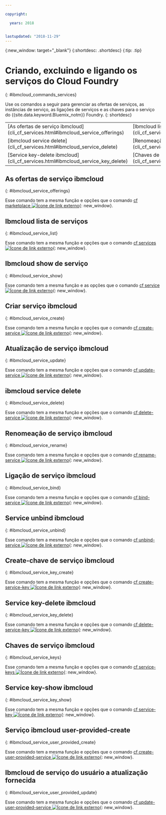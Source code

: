 ```yaml
---

copyright:

  years: 2018


lastupdated: "2018-11-29"
---
```


{:new_window: target="_blank"}
{:shortdesc: .shortdesc}
{:tip: .tip}

# Criando, excluindo e ligando os serviços do Cloud Foundry
{: #ibmcloud_commands_services}

Use os comandos a seguir para gerenciar as ofertas de serviços, as instâncias de serviço, as ligações de serviços e as chaves para o serviço do {{site.data.keyword.Bluemix_notm}} Foundry.
{: shortdesc}

<table summary="Comandos ibmcloud que podem ser usados para gerenciar os serviços do {{site.data.keyword.Bluemix_notm}} Cloud Foundry.">
 <thead>
 </thead>
 <tbody>
 <tr>
 <td>[As ofertas de serviço ibmcloud](cli_cf_services.html#ibmcloud_service_offerings)</td>
 <td>[Ibmcloud lista de serviços](cli_cf_services.html#ibmcloud_service_list)</td>
 <td>[Ibmcloud show de serviço](cli_cf_services.html#ibmcloud_service_show)</td>
 <td>[Criar serviço ibmcloud](cli_cf_services.html#ibmcloud_service_create)</td>
 <td>[Atualização de serviço ibmcloud](cli_cf_services.html#ibmcloud_service_update)</td>
 </tr>
 <tr>
 <td>[ibmcloud service delete](cli_cf_services.html#ibmcloud_service_delete)</td>
 <td>[Renomeação de serviço ibmcloud](cli_cf_services.html#ibmcloud_service_rename)</td>
 <td>[Ligação de serviço ibmcloud](cli_cf_services.html#ibmcloud_service_bind)</td>
 <td>[Service unbind ibmcloud](cli_cf_services.html#ibmcloud_service_unbind)</td>
 <td>[Create-chave de serviço ibmcloud](cli_cf_services.html#ibmcloud_service_key_create)</td>
 </tr>
 <tr>
 <td>[Service key-delete ibmcloud](cli_cf_services.html#ibmcloud_service_key_delete)</td>
 <td>[Chaves de serviço ibmcloud](cli_cf_services.html#ibmcloud_service_keys)</td>
 <td>[Service key-show ibmcloud](cli_cf_services.html#ibmcloud_service_key_show)</td>
 <td>[Serviço ibmcloud user-provided-create](cli_cf_services.html#ibmcloud_service_user_provided_create)</td>
 <td>[Ibmcloud de serviço do usuário a atualização fornecida](cli_cf_services.html#ibmcloud_service_user_provided_update)</td>
 </tr>
  </tbody>
 </table>

 ## As ofertas de serviço ibmcloud
{: #ibmcloud_service_offerings}


Esse comando tem a mesma função e opções que o comando [cf marketplace ![Ícone de link externo](../../../icons/launch-glyph.svg)](http://cli.cloudfoundry.org/en-US/cf/marketplace.html){: new_window}.

## Ibmcloud lista de serviços
{: #ibmcloud_service_list}

Esse comando tem a mesma função e opções que o comando [cf services ![Ícone de link externo](../../../icons/launch-glyph.svg)](http://cli.cloudfoundry.org/en-US/cf/services.html){: new_window}.

## Ibmcloud show de serviço
{: #ibmcloud_service_show}

Esse comando tem a mesma função e as opções que o comando [cf service ![Ícone de link externo](../../../icons/launch-glyph.svg)](http://cli.cloudfoundry.org/en-US/cf/service.html){: new_window}.

## Criar serviço ibmcloud
{: #ibmcloud_service_create}

Esse comando tem a mesma função e opções que o comando [cf create-service ![Ícone de link externo](../../../icons/launch-glyph.svg)](http://cli.cloudfoundry.org/en-US/cf/create-service.html){: new_window}.

## Atualização de serviço ibmcloud
{: #ibmcloud_service_update}

Esse comando tem a mesma função e opções que o comando [cf update-service ![Ícone de link externo](../../../icons/launch-glyph.svg)](http://cli.cloudfoundry.org/en-US/cf/update-service.html){: new_window}.

## ibmcloud service delete
{: #ibmcloud_service_delete}

Esse comando tem a mesma função e opções que o comando [cf delete-service ![Ícone de link externo](../../../icons/launch-glyph.svg)](http://cli.cloudfoundry.org/en-US/cf/delete-service.html){: new_window}.

## Renomeação de serviço ibmcloud
{: #ibmcloud_service_rename}

Esse comando tem a mesma função e opções que o comando [cf rename-service ![Ícone de link externo](../../../icons/launch-glyph.svg)](http://cli.cloudfoundry.org/en-US/cf/rename-service.html){: new_window}.

## Ligação de serviço ibmcloud
{: #ibmcloud_service_bind}

Esse comando tem a mesma função e opções que o comando [cf bind-service ![Ícone de link externo](../../../icons/launch-glyph.svg)](http://cli.cloudfoundry.org/en-US/cf/bind-service.html){: new_window}.

## Service unbind ibmcloud
{: #ibmcloud_service_unbind}

Esse comando tem a mesma função e opções que o comando [cf unbind-service ![Ícone de link externo](../../../icons/launch-glyph.svg)](http://cli.cloudfoundry.org/en-US/cf/unbind-service.html){: new_window}.

## Create-chave de serviço ibmcloud
{: #ibmcloud_service_key_create}

Esse comando tem a mesma função e opções que o comando [cf create-service-key ![Ícone de link externo](../../../icons/launch-glyph.svg)](http://cli.cloudfoundry.org/en-US/cf/create-service-key.html){: new_window}.

## Service key-delete ibmcloud
{: #ibmcloud_service_key_delete}

Esse comando tem a mesma função e opções que o comando [cf delete-service-key ![Ícone de link externo](../../../icons/launch-glyph.svg)](http://cli.cloudfoundry.org/en-US/cf/delete-service-key.html){: new_window}.

## Chaves de serviço ibmcloud
{: #ibmcloud_service_keys}

Esse comando tem a mesma função e opções que o comando [cf service-keys ![Ícone de link externo](../../../icons/launch-glyph.svg)](http://cli.cloudfoundry.org/en-US/cf/service-keys.html){: new_window}.

## Service key-show ibmcloud
{: #ibmcloud_service_key_show}

Esse comando tem a mesma função e opções que o comando [cf service-key ![Ícone de link externo](../../../icons/launch-glyph.svg)](http://cli.cloudfoundry.org/en-US/cf/service-key.html){: new_window}.

## Serviço ibmcloud user-provided-create
{: #ibmcloud_service_user_provided_create}

Esse comando tem a mesma função e opções que o comando [cf create-user-provided-service ![Ícone de link externo](../../../icons/launch-glyph.svg)](http://cli.cloudfoundry.org/en-US/cf/create-user-provided-service.html){: new_window}.

## Ibmcloud de serviço do usuário a atualização fornecida
{: #ibmcloud_service_user_provided_update}

Esse comando tem a mesma função e opções que o comando [cf update-user-provided-service ![Ícone de link externo](../../../icons/launch-glyph.svg)](http://cli.cloudfoundry.org/en-US/cf/update-user-provided-service.html){: new_window}.

